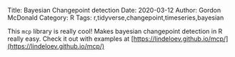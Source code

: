 Title: Bayesian Changepoint detection
Date: 2020-03-12
Author: Gordon McDonald
Category: R
Tags: r,tidyverse,changepoint,timeseries,bayesian

This `mcp` library is really cool! Makes bayesian changepoint detection in R really easy. Check it out with examples at [https://lindeloev.github.io/mcp/](https://lindeloev.github.io/mcp/)

